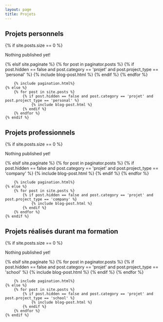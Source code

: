 ```yaml
---
layout: page
title: Projets
---
```


<section class="list">
	<h2>Projets personnels</h2>
	{% if site.posts.size == 0 %}
		<p class="text-center">Nothing published yet!</p>
	{% elsif site.paginate %}
		{% for post in paginator.posts %}
            {% if post.hidden == false and post.category == 'projet' and post.project_type == 'personal' %}
				{% include blog-post.html %}
			{% endif %}
		{% endfor %}

		{% include pagination.html%}
	{% else %}
		{% for post in site.posts %}
            {% if post.hidden == false and post.category == 'projet' and post.project_type == 'personal' %}
				{% include blog-post.html %}
			{% endif %}
		{% endfor %}
	{% endif %}
</section>

<section class="list">
	<h2>Projets professionnels</h2>
	{% if site.posts.size == 0 %}
		<p class="text-center">Nothing published yet!</p>
	{% elsif site.paginate %}
		{% for post in paginator.posts %}
            {% if post.hidden == false and post.category == 'projet' and post.project_type == 'company' %}
				{% include blog-post.html %}
			{% endif %}
		{% endfor %}

		{% include pagination.html%}
	{% else %}
		{% for post in site.posts %}
            {% if post.hidden == false and post.category == 'projet' and post.project_type == 'company' %}
				{% include blog-post.html %}
			{% endif %}
		{% endfor %}
	{% endif %}
</section>

<section class="list">
	<h2>Projets réalisés durant ma formation</h2>
	{% if site.posts.size == 0 %}
		<p class="text-center">Nothing published yet!</p>
	{% elsif site.paginate %}
		{% for post in paginator.posts %}
            {% if post.hidden == false and post.category == 'projet' and post.project_type == 'school' %}
				{% include blog-post.html %}
			{% endif %}
		{% endfor %}

		{% include pagination.html%}
	{% else %}
		{% for post in site.posts %}
            {% if post.hidden == false and post.category == 'projet' and post.project_type == 'school' %}
				{% include blog-post.html %}
			{% endif %}
		{% endfor %}
	{% endif %}
</section>
